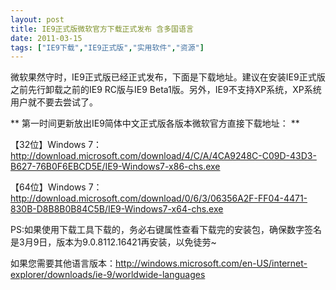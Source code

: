 ```yaml
---
layout: post
title: IE9正式版微软官方下载正式发布 含多国语言		
date: 2011-03-15
tags: ["IE9下载","IE9正式版","实用软件","资源"]
---
```


微软果然守时，IE9正式版已经正式发布，下面是下载地址。建议在安装IE9正式版之前先行卸载之前的IE9 RC版与IE9 Beta1版。另外，IE9不支持XP系统，XP系统用户就不要去尝试了。

** 第一时间更新放出IE9简体中文正式版各版本微软官方直接下载地址： **

【32位】Windows 7：
<a href="http://download.microsoft.com/download/4/C/A/4CA9248C-C09D-43D3-B627-76B0F6EBCD5E/IE9-Windows7-x86-chs.exe">http://download.microsoft.com/download/4/C/A/4CA9248C-C09D-43D3-B627-76B0F6EBCD5E/IE9-Windows7-x86-chs.exe</a>

【64位】Windows 7：
<a href="http://download.microsoft.com/download/0/6/3/06356A2F-FF04-4471-830B-D8B8B0B84C5B/IE9-Windows7-x64-chs.exe">http://download.microsoft.com/download/0/6/3/06356A2F-FF04-4471-830B-D8B8B0B84C5B/IE9-Windows7-x64-chs.exe</a>

PS:如果使用下载工具下载的，务必右键属性查看下载完的安装包，确保数字签名是3月9日，版本为9.0.8112.16421再安装，以免徒劳~

如果您需要其他语言版本：<a href="http://windows.microsoft.com/en-US/internet-explorer/downloads/ie-9/worldwide-languages" target="_blank">http://windows.microsoft.com/en-US/internet-explorer/downloads/ie-9/worldwide-languages</a>

&nbsp;		